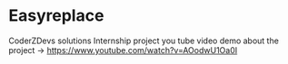 # Easyreplace
CoderZDevs solutions Internship project
you tube video demo about the project -> https://www.youtube.com/watch?v=AOodwU1Oa0I 
